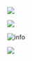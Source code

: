 
![](https://visitor-badge.glitch.me/badge?page_id=anhao12138.readme)

![](http://antzuhl.cn:4000/get/@anhao12138.readme)


![info](https://github-readme-stats.vercel.app/api?username=anhao12138&show_icons=true&count_private=true&hide=prs&theme=mark)

[![](https://img.shields.io/badge/-Vue-007396?style=flat-square&logo=java&logoColor=ffffff)](https://reactjs.org/)

